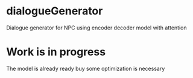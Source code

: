 # dialogueGenerator
Dialogue generator for NPC using encoder decoder model with attention

# Work is in progress
The model is already ready buy some optimization is necessary 
